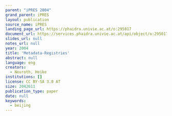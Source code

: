 ```yaml
---
parent: "iPRES 2004"
grand_parent: iPRES
layout: publication
source_name: iPRES
landing_page_url: https://phaidra.univie.ac.at/o:295017
document_url: https://services.phaidra.univie.ac.at/api/object/o:295017/download
slides_url: null
notes_url: null
year: 2004
title: 'Metadata-Registries'
abstract: null
language: eng
creators:
  - Neuroth, Heike
institutions: []
license: CC BY-SA 3.0 AT
size: 2042611
publication_type: paper
date: null
keywords:
  - beijing
---
```


